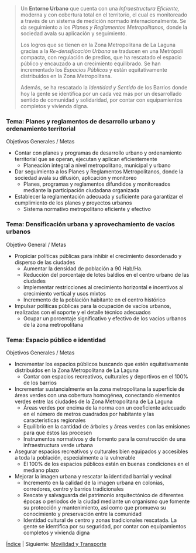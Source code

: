 
> Un **Entorno Urbano** que cuenta con una _Infraestructura Eficiente,_ moderna y con cobertura total en el territorio, el cual es monitoreado a través de un sistema de medición normado internacionalmente. Se da seguimiento a los _Planes y Reglamentos Metropolitanos,_ donde la sociedad avala su aplicación y seguimiento.
>
> Los logros que se tienen en la Zona Metropolitana de La Laguna gracias a la _Re-densificación Urbana_ se traducen en una Metrópoli compacta, con regulación de predios, que ha rescatado el espacio público y encauzado a un crecimiento equilibrado. Se han incrementado los _Espacios Públicos_ y están equitativamente distribuidos en la Zona Metropolitana.
>
> Además, se ha rescatado la _Identidad y Sentido_ de los Barrios donde hoy la gente se identifica por un cada vez más por un desarrollado sentido de comunidad y solidaridad, por contar con equipamientos completos y vivienda digna.

### Tema: Planes y reglamentos de desarrollo urbano y ordenamiento territorial

Objetivos Generales / Metas

* Contar con planes y programas de desarrollo urbano y ordenamiento territorial que se operan, ejecutan y aplican eficientemente
    * Planeación integral a nivel metropolitano, municipal y urbano
* Dar seguimiento a los Planes y Reglamentos Metropolitanos, donde la sociedad avala su difusión, aplicación y monitoreo
    * Planes, programas y reglamentos difundidos y monitoreados mediante la participación ciudadana organizada
* Establecer la reglamentación adecuada y suficiente para garantizar el cumplimiento de los planes y proyectos urbanos
    * Sistema normativo metropolitano eficiente y efectivo

### Tema: Densificación urbana y aprovechamiento de vacíos urbanos

Objetivo General / Metas

* Propiciar políticas públicas para inhibir el crecimiento desordenado y disperso de las ciudades
    * Aumentar la densidad de población a 90 Hab/Ha.
    * Reducción del porcentaje de lotes baldíos en el centro urbano de las ciudades
    * Implementar restricciones al crecimiento horizontal e incentivos al crecimiento vertical y usos mixtos
    * Incremento de la población habitante en el centro histórico
* Impulsar políticas públicas para la ocupación de vacíos urbanos, realizadas con el soporte y el detalle técnico adecuados
    * Ocupar un porcentaje significativo y efectivo de los vacíos urbanos de la zona metropolitana

### Tema: Espacio público e identidad

Objetivos Generales / Metas

* Incrementar los espacios públicos buscando que estén equitativamente distribuidos en la Zona Metropolitana de La Laguna
    * Contar con espacios recreativos, culturales y deportivos en el 100% de los barrios
* Incrementar sustancialmente en la zona metropolitana la superficie de áreas verdes con una cobertura homogénea, conectando elementos verdes entre las ciudades de la Zona Metropolitana de La Laguna
    * Áreas verdes por encima de la norma con un coeficiente adecuado en el número de metros cuadrados por habitante y las características regionales
    * Equilibrio en la cantidad de árboles y áreas verdes con las emisiones para que éstos las procesen
    * Instrumentos normativos y de fomento para la construcción de una infraestructura verde urbana
* Asegurar espacios recreativos y culturales bien equipados y accesibles a toda la población, especialmente a la vulnerable
    * El 100% de los espacios públicos están en buenas condiciones en el mediano plazo
* Mejorar la imagen urbana y rescatar la identidad barrial y vecinal
    * Incremento en la calidad de la imagen urbana en colonias, corredores, centro y barrios tradicionales
    * Rescate y salvaguarda del patrimonio arquitectónico de diferentes épocas o periodos de la ciudad mediante un organismo que fomente su protección y mantenimiento, así como que promueva su conocimiento y preservación entre la comunidad
    * Identidad cultural de centro y zonas tradicionales rescatada.  La gente se identifica por su seguridad, por contar con equipamientos completos y vivienda digna

[Índice](indice.html) | Siguiente: [Movilidad y Transporte](vision-movilidad-transporte.html)
